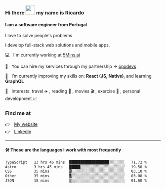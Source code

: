 ### Hi there <img src="https://raw.githubusercontent.com/iampavangandhi/iampavangandhi/master/gifs/Hi.gif" width="30"> my name is Ricardo
#### I am a software engineer from Portugal
I love to solve people's problems.

I develop full-stack web solutions and mobile apps.

💻  &nbsp; I'm currently working at <a href="https://5mins.ai/">5Mins.ai</a>

💼  &nbsp; You can hire my services through my partnership -> <a href="https://github.com/opodevs">opodevs</a>

🌱 &nbsp; I’m currently improving my skills on: **React (JS, Native)**, and learning **GraphQL**

💙 &nbsp; Interests: travel ✈️ , reading 📖 , movies 🎬 , exercise 🏃 , personal development 📈

### Find me at

<p align="left">
  👉  &nbsp;
  <a href="https://ricardopbarbosa.com" target="_blank">
    My website
  </a>
  <br/>
  👉 &nbsp;
  <a href="https://www.linkedin.com/in/ricardopbarbosa" target="_blank">
    Linkedin
  </a>
</p>

<hr />

#### 🛠 These are the languages I work with most frequently
<!--START_SECTION:waka-->

```txt
TypeScript   13 hrs 46 mins  ██████████████████░░░░░░░   71.72 %
Astro        3 hrs 45 mins   █████░░░░░░░░░░░░░░░░░░░░   19.58 %
CSS          35 mins         ▓░░░░░░░░░░░░░░░░░░░░░░░░   03.10 %
Other        35 mins         ▓░░░░░░░░░░░░░░░░░░░░░░░░   03.08 %
JSON         18 mins         ▒░░░░░░░░░░░░░░░░░░░░░░░░   01.60 %
```

<!--END_SECTION:waka-->

